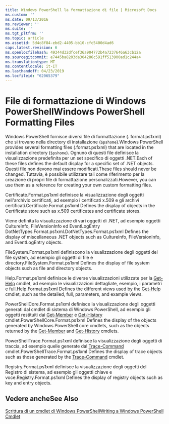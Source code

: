 ```yaml
---
title: Windows PowerShell la formattazione di file | Microsoft Docs
ms.custom: ''
ms.date: 09/13/2016
ms.reviewer: ''
ms.suite: ''
ms.tgt_pltfrm: ''
ms.topic: article
ms.assetid: 5d4c8f84-ebd2-4405-bb10-cfc5400d4ad6
caps.latest.revision: 6
ms.openlocfilehash: 49344d32dfcef36a904772b4a7237646a63cb12a
ms.sourcegitcommit: e7445ba8203da304286c591ff513900ad1c244a4
ms.translationtype: MT
ms.contentlocale: it-IT
ms.lasthandoff: 04/23/2019
ms.locfileid: "62065379"
---
```

# <a name="windows-powershell-formatting-files"></a><span data-ttu-id="678cf-102">File di formattazione di Windows PowerShell</span><span class="sxs-lookup"><span data-stu-id="678cf-102">Windows PowerShell Formatting Files</span></span>

<span data-ttu-id="678cf-103">Windows PowerShell fornisce diversi file di formattazione (. format.ps1xml) che si trovano nella directory di installazione (`$pshome`).</span><span class="sxs-lookup"><span data-stu-id="678cf-103">Windows PowerShell provides several formatting files (.format.ps1xml) that are located in the installation directory (`$pshome`).</span></span> <span data-ttu-id="678cf-104">Ognuno di questi file definisce la visualizzazione predefinita per un set specifico di oggetti .NET.</span><span class="sxs-lookup"><span data-stu-id="678cf-104">Each of these files defines the default display for a specific set of .NET objects.</span></span> <span data-ttu-id="678cf-105">Questi file non devono mai essere modificati.</span><span class="sxs-lookup"><span data-stu-id="678cf-105">These files should never be changed.</span></span> <span data-ttu-id="678cf-106">Tuttavia, è possibile utilizzare tali come riferimento per la creazione di propri file di formattazione personalizzati.</span><span class="sxs-lookup"><span data-stu-id="678cf-106">However, you can use them as a reference for creating your own custom formatting files.</span></span>

<span data-ttu-id="678cf-107">Certificate.Format.ps1xml definisce la visualizzazione degli oggetti nell'archivio certificati, ad esempio i certificati x.509 e gli archivi certificati.</span><span class="sxs-lookup"><span data-stu-id="678cf-107">Certificate.Format.ps1xml Defines the display of objects in the Certificate store such as x.509 certificates and certificate stores.</span></span>

<span data-ttu-id="678cf-108">Viene definita la visualizzazione di vari oggetti di .NET, ad esempio oggetti CultureInfo, FileVersionInfo ed EventLogEntry DotNetTypes.Format.ps1xml.</span><span class="sxs-lookup"><span data-stu-id="678cf-108">DotNetTypes.Format.ps1xml Defines the display of miscellaneous .NET objects such as CultureInfo, FileVersionInfo, and EventLogEntry objects.</span></span>

<span data-ttu-id="678cf-109">FileSystem.Format.ps1xml definiscono la visualizzazione degli oggetti del file system, ad esempio gli oggetti di file e directory.</span><span class="sxs-lookup"><span data-stu-id="678cf-109">FileSystem.Format.ps1xml Defines the display of file system objects such as file and directory objects.</span></span>

<span data-ttu-id="678cf-110">Help.Format.ps1xml definisce le diverse visualizzazioni utilizzate per la [Get-Help](/powershell/module/Microsoft.PowerShell.Core/Get-Help) cmdlet, ad esempio le visualizzazioni dettagliate, esempio, i parametri e full.</span><span class="sxs-lookup"><span data-stu-id="678cf-110">Help.Format.ps1xml Defines the different views used by the [Get-Help](/powershell/module/Microsoft.PowerShell.Core/Get-Help) cmdlet, such as the detailed, full, parameters, and example views.</span></span>

<span data-ttu-id="678cf-111">PowerShellCore.Format.ps1xml definisce la visualizzazione degli oggetti generati dal cmdlet di sistema di Windows PowerShell, ad esempio gli oggetti restituiti dai [Get-Member](/powershell/module/Microsoft.PowerShell.Utility/Get-Member) e [Get-History](/powershell/module/Microsoft.PowerShell.Core/Get-History) cmdlet.</span><span class="sxs-lookup"><span data-stu-id="678cf-111">PowerShellCore.Format.ps1xml Defines the display of the objects generated by Windows PowerShell core cmdlets, such as the objects returned by the [Get-Member](/powershell/module/Microsoft.PowerShell.Utility/Get-Member) and [Get-History](/powershell/module/Microsoft.PowerShell.Core/Get-History) cmdlets.</span></span>

<span data-ttu-id="678cf-112">PowerShellTrace.Format.ps1xml definisce la visualizzazione degli oggetti di traccia, ad esempio quelle generate dal [Trace-Command](/powershell/module/Microsoft.PowerShell.Utility/Trace-Command) cmdlet.</span><span class="sxs-lookup"><span data-stu-id="678cf-112">PowerShellTrace.Format.ps1xml Defines the display of trace objects such as those generated by the [Trace-Command](/powershell/module/Microsoft.PowerShell.Utility/Trace-Command) cmdlet.</span></span>

<span data-ttu-id="678cf-113">Registry.Format.ps1xml definisce la visualizzazione degli oggetti del Registro di sistema, ad esempio gli oggetti chiave e voce.</span><span class="sxs-lookup"><span data-stu-id="678cf-113">Registry.Format.ps1xml Defines the display of registry objects such as key and entry objects.</span></span>

## <a name="see-also"></a><span data-ttu-id="678cf-114">Vedere anche</span><span class="sxs-lookup"><span data-stu-id="678cf-114">See Also</span></span>

[<span data-ttu-id="678cf-115">Scrittura di un cmdlet di Windows PowerShell</span><span class="sxs-lookup"><span data-stu-id="678cf-115">Writing a Windows PowerShell Cmdlet</span></span>](../cmdlet/writing-a-windows-powershell-cmdlet.md)
